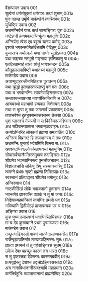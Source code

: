 वैशम्पायन उवाच	001  
श्रुत्वेमां धर्मसंयुक्तां धर्मराजः कथां शुभाम्	001a  
पुनः पप्रच्छ तमृषिं मार्कण्डेयं तपस्विनम्	001c  
युधिष्ठिर उवाच	002  
कथमग्निर्वनं यातः कथं चाप्यङ्गिराः पुरा	002a  
नष्टेऽग्नौ हव्यमवहदग्निर्भूत्वा महानृषिः	002c  
अग्निर्यदा त्वेक एव बहुत्वं चास्य कर्मसु	003a  
दृश्यते भगवन्सर्वमेतदिच्छामि वेदितुम्	003c  
कुमारश्च यथोत्पन्नो यथा चाग्नेः सुतोऽभवत्	004a  
यथा रुद्राच्च सम्भूतो गङ्गायां कृत्तिकासु च	004c  
एतदिच्छाम्यहं त्वत्तः श्रोतुं भार्गवनन्दन	005a  
कौतूहलसमाविष्टो यथातथ्यं महामुने	005c  
मार्कण्डेय उवाच	006  
अत्राप्युदाहरन्तीममितिहासं पुरातनम्	006a  
यथा क्रुद्धो हुतवहस्तपस्तप्तुं वनं गतः	006c  
यथा च भगवानग्निः स्वयमेवाङ्गिराभवत्	007a  
सन्तापयन्स्वप्रभया नाशयंस्तिमिराणि च	007c  
आश्रमस्थो महाभागो हव्यवाहं विशेषयन्	008a  
तथा स भूत्वा तु तदा जगत्सर्वं प्रकाशयन्	008c  
तपश्चरंश्च हुतभुक्सन्तप्तस्तस्य तेजसा	009a  
भृशं ग्लानश्च तेजस्वी न स किञ्चित्प्रजज्ञिवान्	009c  
अथ सञ्चिन्तयामास भगवान्हव्यवाहनः	010a  
अन्योऽग्निरिह लोकानां ब्रह्मणा सम्प्रवर्तितः	010c  
अग्नित्वं विप्रनष्टं हि तप्यमानस्य मे तपः	010e  
कथमग्निः पुनरहं भवेयमिति चिन्त्य सः	011a  
अपश्यदग्निवल्लोकांस्तापयन्तं महामुनिम्	011c  
सोपासर्पच्छनैर्भीतस्तमुवाच तदाङ्गिराः	012a  
शीघ्रमेव भवस्वाग्निस्त्वं पुनर्लोकभावनः	012c  
विज्ञातश्चासि लोकेषु त्रिषु संस्थानचारिषु	012e  
त्वमग्ने प्रथमः सृष्टो ब्रह्मणा तिमिरापहः	013a  
स्वस्थानं प्रतिपद्यस्व शीघ्रमेव तमोनुद	013c  
अग्निरुवाच	014  
नष्टकीर्तिरहं लोके भवाञ्जातो हुताशनः	014a  
भवन्तमेव ज्ञास्यन्ति पावकं न तु मां जनाः	014c  
निक्षिपाम्यहमग्नित्वं त्वमग्निः प्रथमो भव	015a  
भविष्यामि द्वितीयोऽहं प्राजापत्यक एव च	015c  
अङ्गिरा उवाच	016  
कुरु पुण्यं प्रजास्वर्ग्यं भवाग्निस्तिमिरापहः	016a  
मां च देव कुरुष्वाग्ने प्रथमं पुत्रमञ्जसा	016c  
मार्कण्डेय उवाच	017  
तच्छ्रुत्वाङ्गिरसो वाक्यं जातवेदास्तथाकरोत्	017a  
राजन्बृहस्पतिर्नाम तस्याप्यङ्गिरसः सुतः	017c  
ज्ञात्वा प्रथमजं तं तु वह्नेराङ्गिरसं सुतम्	018a  
उपेत्य देवाः पप्रच्छुः कारणं तत्र भारत	018c  
स तु पृष्टस्तदा देवैस्ततः कारणमब्रवीत्	019a  
प्रत्यगृह्णंस्तु देवाश्च तद्वचोऽङ्गिरसस्तदा	019c  
अत्र नानाविधानग्नीन्प्रवक्ष्यामि महाप्रभान्	020a  
कर्मभिर्बहुभिः ख्यातान्नानात्वं ब्राह्मणेष्विह	020c  
